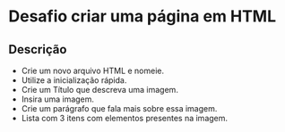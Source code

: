 # Desafio criar uma página em HTML

## Descrição

- Crie um novo arquivo HTML e nomeie.
- Utilize a inicialização rápida.
- Crie um Título que descreva uma imagem.
- Insira uma imagem.
- Crie um parágrafo que fala mais sobre essa imagem.
- Lista com 3 itens com elementos presentes na imagem.